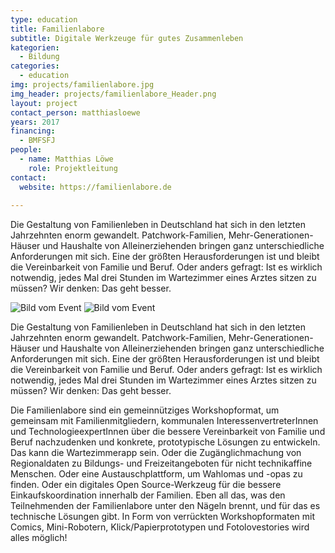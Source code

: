```yaml
---
type: education
title: Familienlabore
subtitle: Digitale Werkzeuge für gutes Zusammenleben
kategorien:
  - Bildung
categories:
  - education
img: projects/familienlabore.jpg
img_header: projects/familienlabore_Header.png
layout: project
contact_person: matthiasloewe
years: 2017
financing:
  - BMFSFJ
people:
  - name: Matthias Löwe
    role: Projektleitung
contact:
  website: https://familienlabore.de
  
---
```

Die Gestaltung von Familienleben in Deutschland hat sich in den letzten Jahrzehnten enorm gewandelt. Patchwork-Familien, Mehr-Generationen-Häuser und Haushalte von Alleinerziehenden bringen ganz unterschiedliche Anforderungen mit sich. Eine der größten Herausforderungen ist und bleibt die Vereinbarkeit von Familie und Beruf. Oder anders gefragt: Ist es wirklich notwendig, jedes Mal drei Stunden im Wartezimmer eines Arztes sitzen zu müssen? Wir denken: Das geht besser.

<div class="two-img">
  <img alt="Bild vom Event" src="/files/projects/familienlabore_img_1.jpg">
  <img alt="Bild vom Event" src="/files/projects/familienlabore_img_2.jpg">
</div>


Die Gestaltung von Familienleben in Deutschland hat sich in den letzten Jahrzehnten enorm gewandelt. Patchwork-Familien, Mehr-Generationen-Häuser und Haushalte von Alleinerziehenden bringen ganz unterschiedliche Anforderungen mit sich. Eine der größten Herausforderungen ist und bleibt die Vereinbarkeit von Familie und Beruf. Oder anders gefragt: Ist es wirklich notwendig, jedes Mal drei Stunden im Wartezimmer eines Arztes sitzen zu müssen? Wir denken: Das geht besser.

Die Familienlabore sind ein gemeinnütziges Workshopformat, um gemeinsam mit Familienmitgliedern, kommunalen InteressenvertreterInnen und TechnologieexpertInnen über die bessere Vereinbarkeit von Familie und Beruf nachzudenken und konkrete, prototypische Lösungen zu entwickeln. Das kann die Wartezimmerapp sein. Oder die Zugänglichmachung von Regionaldaten zu Bildungs- und Freizeitangeboten für nicht technikaffine Menschen. Oder eine Austauschplattform, um Wahlomas und -opas zu finden. Oder ein digitales Open Source-Werkzeug für die bessere Einkaufskoordination innerhalb der Familien. Eben all das, was den Teilnehmenden der Familienlabore unter den Nägeln brennt, und für das es technische Lösungen gibt. In Form von verrückten Workshopformaten mit Comics, Mini-Robotern, Klick/Papierprototypen und Fotolovestories wird alles möglich!
